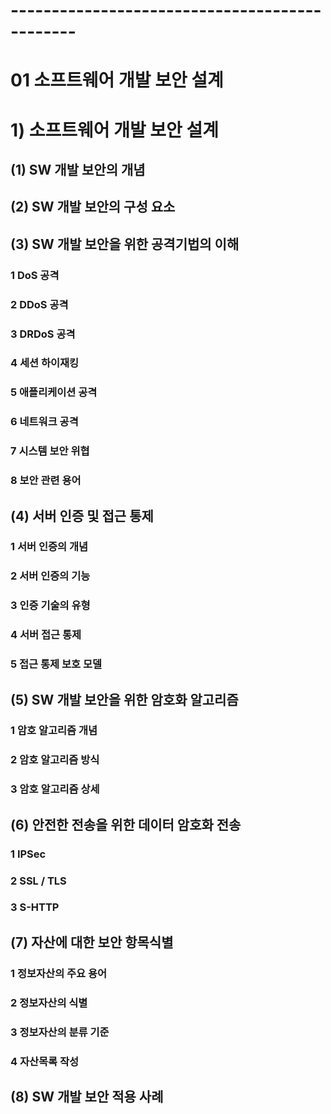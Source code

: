# ----------------------------------------------

# 01 소프트웨어 개발 보안 설계

# 1) 소프트웨어 개발 보안 설계

## (1) SW 개발 보안의 개념



## (2) SW 개발 보안의 구성 요소



## (3) SW 개발 보안을 위한 공격기법의 이해

### 1 DoS 공격

### 2 DDoS 공격

### 3 DRDoS 공격

### 4 세션 하이재킹

### 5 애플리케이션 공격

### 6 네트워크 공격

### 7 시스템 보안 위협

### 8 보안 관련 용어



## (4) 서버 인증 및 접근 통제

### 1 서버 인증의 개념

### 2 서버 인증의 기능

### 3 인증 기술의 유형

### 4 서버 접근 통제

### 5 접근 통제 보호 모델



## (5) SW 개발 보안을 위한 암호화 알고리즘

### 1 암호 알고리즘 개념

### 2 암호 알고리즘 방식

### 3 암호 알고리즘 상세



## (6) 안전한 전송을 위한 데이터 암호화 전송

### 1 IPSec

### 2 SSL / TLS

### 3 S-HTTP



## (7) 자산에 대한 보안 항목식별

### 1 정보자산의 주요 용어

### 2 정보자산의 식별

### 3 정보자산의 분류 기준

### 4 자산목록 작성



## (8) SW 개발 보안 적용 사례



